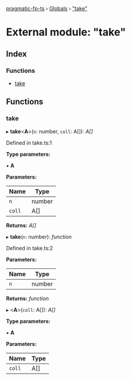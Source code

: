 [pragmatic-fp-ts](../README.md) › [Globals](../globals.md) › ["take"](_take_.md)

# External module: "take"

## Index

### Functions

* [take](_take_.md#take)

## Functions

###  take

▸ **take**<**A**>(`n`: number, `coll`: A[]): *A[]*

Defined in take.ts:1

**Type parameters:**

▪ **A**

**Parameters:**

Name | Type |
------ | ------ |
`n` | number |
`coll` | A[] |

**Returns:** *A[]*

▸ **take**(`n`: number): *function*

Defined in take.ts:2

**Parameters:**

Name | Type |
------ | ------ |
`n` | number |

**Returns:** *function*

▸ <**A**>(`coll`: A[]): *A[]*

**Type parameters:**

▪ **A**

**Parameters:**

Name | Type |
------ | ------ |
`coll` | A[] |
